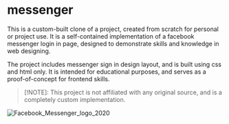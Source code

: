 # messenger
This is a custom-built clone of a project, created from scratch for personal or project use. It is a self-contained implementation of a facebook messenger login in page, designed to demonstrate skills and knowledge in web designing.

The project includes messenger sign in design layout, and is built using css and html only. It is intended for educational purposes, and serves as a proof-of-concept for frontend skills.

> [!NOTE]: This project is not affiliated with any original source, and is a completely custom implementation.

![Facebook_Messenger_logo_2020](https://github.com/user-attachments/assets/46c70513-c43b-42de-b0ad-2477e0db6acc)
